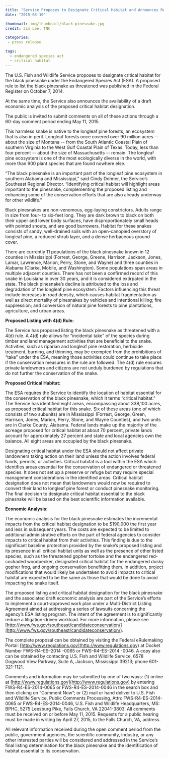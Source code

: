 ```yaml
---
title: "Service Proposes to Designate Critical Habitat and Announces Re-opening of Comment Period on Proposed Listing of Black Pinesnake"
date: "2015-03-10"

thumbnail: img/thumbnail/black-pinesnake.jpg
credit: Jim Lee, TNC

categories:
 - press release

tags:
  - endangered species act
  - critical habitat
---
```


The U.S. Fish and Wildlife Service proposes to designate critical habitat for the black pinesnake under the Endangered Species Act (ESA).  A proposed rule to list the black pinesnake as threatened was published in the Federal Register on October 7, 2014.

At the same time, the Service also announces the availability of a draft economic analysis of the proposed critical habitat designation.

The public is invited to submit comments on all of these actions through a 60-day comment period ending May 11, 2015.
<!--more-->
This harmless snake is native to the longleaf pine forests, an ecosystem that is also in peril.  Longleaf forests once covered over 90 million acres -- about the size of Montana -- from the South Atlantic Coastal Plain of southern Virginia to the West Gulf Coastal Plain of Texas.  Today, less than four percent -- about the size of Massachusetts -- remain.  The longleaf pine ecosystem is one of the most ecologically diverse in the world, with more than 900 plant species that are found nowhere else. 

“The black pinesnake is an important part of the longleaf pine ecosystem in southern Alabama and Mississippi,” said Cindy Dohner, the Service’s Southeast Regional Director.  “Identifying critical habitat will highlight areas important to the pinesnake, complementing the proposed listing and enhancing some of the conservation efforts that are also already underway for other wildlife.”

Black pinesnakes are non-venomous, egg-laying constrictors.  Adults range in size from four- to six-feet long.  They are dark brown to black on both their upper and lower body surfaces, have disproportionately small heads with pointed snouts, and are good burrowers.  Habitat for these snakes consists of sandy, well-drained soils with an open-canopied overstory of longleaf pine, a reduced shrub layer, and a dense herbaceous ground cover.

There are currently 11 populations of the black pinesnake known in 12 counties in Mississippi (Forrest, George, Greene, Harrison, Jackson, Jones, Lamar, Lawrence, Marion, Perry, Stone, and Wayne) and three counties in Alabama (Clarke, Mobile, and Washington).  Some populations span areas in multiple adjacent counties.  There has not been a confirmed record of this snake in Louisiana in over 30 years, and it is considered extirpated in the state.  The black pinesnake’s decline is attributed to the loss and degradation of the longleaf pine ecosystem.  Factors influencing this threat include increases in road density, which causes habitat fragmentation as well as direct mortality of pinesnakes by vehicles and intentional killing; fire suppression; and conversion of natural pine forests to pine plantations, agriculture, and urban areas. 

**Proposed Listing with 4(d) Rule:**

The Service has proposed listing the black pinesnake as threatened with a 4(d) rule.  A 4(d) rule allows for “incidental take” of the species during timber and land management activities that are beneficial to the snake.  Activities, such as riparian and longleaf pine restoration, herbicide treatment, burning, and thinning, may be exempted from the prohibitions of “take” under the ESA, meaning those activities could continue to take place if the conservation measures in the rule are followed.  The 4(d) rule ensures private landowners and citizens are not unduly burdened by regulations that do not further the conservation of the snake.  

**Proposed Critical Habitat:**

The ESA requires the Service to identify the location of habitat essential for the conservation of the black pinesnake, which it terms “critical habitat.”  The Service has identified eight areas, encompassing about 338,100 acres, as proposed critical habitat for this snake.  Six of these areas (one of which consists of two subunits) are in Mississippi (Forrest, George, Green, Harrison, Jones, Marion, Perry, Stone, and Wayne Counties), and two units are in Clarke County, Alabama. Federal lands make up the majority of the acreage proposed for critical habitat at about 70 percent, private lands account for approximately 27 percent and state and local agencies own the balance. All eight areas are occupied by the black pinesnake.

Designating critical habitat under the ESA should not affect private landowners taking action on their land unless the action involves federal funds, permits, or activities.  Critical habitat is a tool within the ESA which identifies areas essential for the conservation of endangered or threatened species.  It does not set up a preserve or refuge but may require special management considerations in the identified areas.  Critical habitat designation does not mean that landowners would now be required to convert their land to longleaf pine forest or conduct pinesnake monitoring.  The final decision to designate critical habitat essential to the black pinesnake will be based on the best scientific information available.

**Economic Analysis:**

The economic analysis for the black pinesnake estimates the incremental impacts from the critical habitat designation to be $190,000 the first year and less in subsequent years. The costs are expected to be limited to additional administrative efforts on the part of federal agencies to consider impacts to critical habitat from their activities.  This finding is due to the significant baseline protection provided by the snake’s proposed listing and its presence in all critical habitat units as well as the presence of other listed species, such as the threatened gopher tortoise and the endangered red-cockaded woodpecker, designated critical habitat for the endangered dusky gopher frog, and ongoing conservation benefitting them.  In addition, project modifications that would likely be undertaken to avoid impacts to critical habitat are expected to be the same as those that would be done to avoid impacting the snake itself.

The proposed listing and critical habitat designation for the black pinesnake and the associated draft economic analysis are part of the Service’s efforts to implement a court-approved work plan under a Multi-District Listing Agreement aimed at addressing a series of lawsuits concerning the agency’s ESA listing program.  The intent of the agreement is to significantly reduce a litigation-driven workload.  For more information, please see [http://www.fws.gov/southeast/candidateconservation/](http://www.fws.gov/southeast/candidateconservation/).

The complete proposal can be obtained by visiting the Federal eRulemaking Portal: [http://www.regulations.gov](http://www.regulations.gov) at Docket Number FWS–R4–ES–2014 -0065 or FWS–R4–ES–2014 -0046.   A copy also can be obtained by contacting U.S. Fish and Wildlife Service, 6578 Dogwood View Parkway, Suite A, Jackson, Mississippi 39213; phone 601-321-1121. 

Comments and information may be submitted by one of two ways: (1) online at [http://www.regulations.gov](http://www.regulations.gov)  by entering FWS-R4-ES-2014-0065 or FWS-R4-ES-2014-0046 in the search box and then clicking on “Comment Now”; or (2) mail or hand deliver to U.S. Fish and Wildlife Service, Public Comments Processing, Attn: FWS-R4-ES-2014-0065 or FWS-R4-ES-2014-0046, U.S. Fish and Wildlife Headquarters, MS: BPHC, 5275 Leesburg Pike, Falls Church, VA 22041-3803.  All comments must be received on or before May 11, 2015.  Requests for a public hearing must be made in writing by April 27, 2015, to the Falls Church, VA, address.

All relevant information received during the open comment period from the public, government agencies, the scientific community, industry, or any other interested parties will be considered and addressed in the Service’s final listing determination for the black pinesnake and the identification of habitat essential to its conservation. 